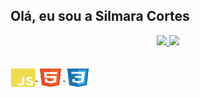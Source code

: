 ## Olá, eu sou a Silmara Cortes

<div align="center">
  <a href="https://github.com/SilmaraCortes">
  <img height="180em" src="https://github-readme-stats.vercel.app/api?username=SilmaraCortes&show_icons=true&theme=tokyonight&include_all_commits=true&count_private=true"/>
  <img height="180em" src="https://github-readme-stats.vercel.app/api/top-langs/?username=SilmaraCortes&layout=compact&langs_count=7&theme=tokyonight"/>
</div>
<div style="display: inline_block"><br>

<div style="display: inline_block"><br>
  <img align="center" alt="Sil-Js" height="30" width="40" src="https://raw.githubusercontent.com/devicons/devicon/master/icons/javascript/javascript-plain.svg">
  <img align="center" alt="Sil-HTML" height="30" width="40" src="https://raw.githubusercontent.com/devicons/devicon/master/icons/html5/html5-original.svg">
  <img align="center" alt="Sil-CSS" height="30" width="40" src="https://raw.githubusercontent.com/devicons/devicon/master/icons/css3/css3-original.svg">
  
